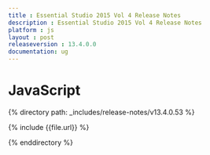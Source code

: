 ```yaml
---
title : Essential Studio 2015 Vol 4 Release Notes
description : Essential Studio 2015 Vol 4 Release Notes
platform : js
layout : post
releaseversion : 13.4.0.0
documentation: ug
---
```


# JavaScript

{% directory path: _includes/release-notes/v13.4.0.53 %}


{% include {{file.url}} %}

{% enddirectory %}